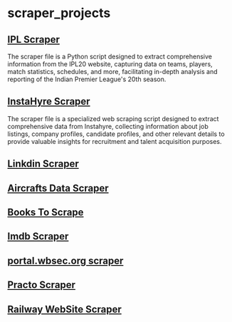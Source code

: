 # scraper_projects

## [IPL Scraper](https://github.com/deepakver484/scraper_projects/tree/main/IPL_site_scraper)

The scraper file is a Python script designed to extract comprehensive information from the IPL20 website, capturing data on teams, players, match statistics, schedules, and more, facilitating in-depth analysis and reporting of the Indian Premier League's 20th season.

## [InstaHyre Scraper](https://github.com/deepakver484/scraper_projects/tree/main/Instyre_scraper)

The scraper file is a specialized web scraping script designed to extract comprehensive data from Instahyre, collecting information about job listings, company profiles, candidate profiles, and other relevant details to provide valuable insights for recruitment and talent acquisition purposes.

## [Linkdin Scraper](https://github.com/deepakver484/scraper_projects/tree/main/Linkdin_scraper)


## [Aircrafts Data Scraper](https://github.com/deepakver484/scraper_projects/tree/main/aircrafts_scraper)

## [Books To Scrape](https://github.com/deepakver484/scraper_projects/tree/main/books_scraper)

## [Imdb Scraper](https://github.com/deepakver484/scraper_projects/tree/main/imdb_scraper)

## [portal.wbsec.org scraper](https://github.com/deepakver484/scraper_projects/tree/main/portal.wbsec.org_scraper)

## [Practo Scraper](https://github.com/deepakver484/scraper_projects/tree/main/practo_scraper)

## [Railway WebSite Scraper](https://github.com/deepakver484/scraper_projects/tree/main/railway_scraper)

